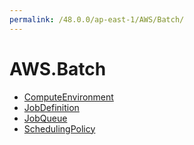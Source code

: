 ```yaml
---
permalink: /48.0.0/ap-east-1/AWS/Batch/
---
```


# AWS.Batch



* [ComputeEnvironment](ComputeEnvironment.md)
* [JobDefinition](JobDefinition.md)
* [JobQueue](JobQueue.md)
* [SchedulingPolicy](SchedulingPolicy.md)